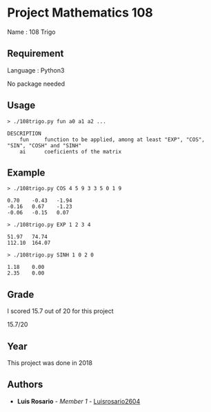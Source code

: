 # Project Mathematics 108

Name : 108 Trigo

## Requirement

Language : Python3

No package needed

## Usage

```
> ./108trigo.py fun a0 a1 a2 ...

DESCRIPTION
    fun     function to be applied, among at least "EXP", "COS", "SIN", "COSH" and "SINH"
    ai      coeficients of the matrix
```

## Example

```
> ./108trigo.py COS 4 5 9 3 3 5 0 1 9

0.70    -0.43   -1.94
-0.16   0.67    -1.23
-0.06   -0.15   0.07
```

```
> ./108trigo.py EXP 1 2 3 4

51.97   74.74
112.10  164.07
```

```
> ./108trigo.py SINH 1 0 2 0

1.18    0.00
2.35    0.00
```

## Grade

I scored 15.7 out of 20 for this project

15.7/20

## Year

This project was done in 2018

## Authors

* **Luis Rosario** - *Member 1* - [Luisrosario2604](https://github.com/Luisrosario2604)
